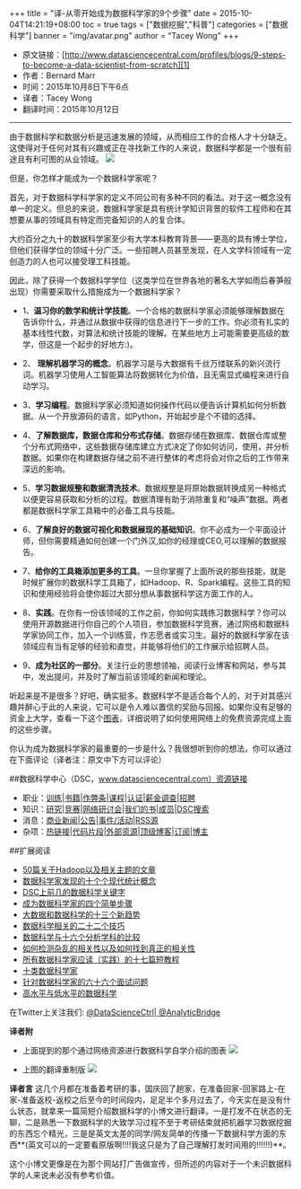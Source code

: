 +++
title = "译-从零开始成为数据科学家的9个步骤"
date = 2015-10-04T14:21:19+08:00
toc = true
tags = ["数据挖掘","科普"]
categories = ["数据科学"]
banner = "img/avatar.png"
author = "Tacey Wong"
+++

+ 原文链接：[http://www.datasciencecentral.com/profiles/blogs/9-steps-to-become-a-data-scientist-from-scratch][1]
+ 作者：Bernard Marr 
+ 时间：2015年10月8日下午6点
+ 译者：Tacey Wong
+ 翻译时间：2015年10月12日

---

由于数据科学和数据分析是迅速发展的领域，从而相应工作的合格人才十分缺乏。这使得对于任何对其有兴趣或正在寻找新工作的人来说，数据科学都是一个很有前途且有利可图的从业领域。
![](http://images2015.cnblogs.com/blog/673170/201510/673170-20151012134131944-55301414.png)


但是，你怎样才能成为一个数据科学家呢？

首先，对于数据科学科学家的定义不同公司有多种不同的看法。对于这一概念没有单一的定义。但总的来说，数据科学家是具有统计学知识背景的软件工程师和在其想要从事的领域具有特定而完备知识的人的复合体。

大约百分之九十的数据科学家至少有大学本科教育背景——更高的具有博士学位，但他们获得学位的领域十分广泛。一些招聘人员甚至发现，在人文学科领域有一定创造力的人也可以接受理工科技能。

因此，除了获得一个数据科学学位（这类学位在世界各地的著名大学如雨后春笋般出现）你需要采取什么措施成为一个数据科学家？

+ 1、**温习你的数学和统计学技能**。一个合格的数据科学家必须能够理解数据在告诉你什么，并通过从数据中获得的信息进行下一步的工作。你必须有扎实的基本线性代数，对算法和统计技能的理解。在某些地方上可能需要更高级的数学，但这是一个起步的好地方:)。

+ 2、 **理解机器学习的概念**。机器学习是与大数据有千丝万缕联系的新兴流行词。机器学习使用人工智能算法将数据转化为价值，且无需显式编程来进行自动学习。

+ 3、**学习编程**。数据科学家必须知道如何操作代码以便告诉计算机如何分析数据。从一个开放源码的语言，如Python，开始起步是个不错的选择。

+ 4、**了解数据库，数据仓库和分布式存储**。数据存储在数据库、数据仓库或整个分布式网络中，这些数据存储库建立方式决定了你如何访问，使用，并分析数据。如果你在构建数据存储之前不进行整体的考虑将会对你之后的工作带来深远的影响。

+ 5、**学习数据规整和数据清洗技术**。数据规整是将原始数据转换成另一种格式以便更容易获取和分析的过程。数据清理有助于消除重复和“噪声”数据。两者都是数据科学家工具箱中的必备工具与技能。

+ 6、**了解良好的数据可视化和数据展现的基础知识**。你不必成为一个平面设计师，但你需要精通如何创建一个门外汉,如你的经理或CEO,可以理解的数据报告。

+ 7、**给你的工具箱添加更多的工具**。一旦你掌握了上面所说的那些技能，就是时候扩展你的数据科学工具箱了，如Hadoop、R、Spark编程。这些工具的知识和使用经验将会使你超过大部分想从事数据科学这方面工作的人。

+ 8、**实践**。在你有一份该领域的工作之前，你如何实践练习数据科学？你可以使用开源数据进行你自己的个人项目，参加数据科学竞赛，通过网络和数据科学家协同工作，加入一个训练营，作志愿者或实习生。最好的数据科学家在该领域应有当有足够的经验和直觉，并能够将他们的工作展示给招聘人员。

+ 9、**成为社区的一部分**。关注行业的思想领袖，阅读行业博客和网站，参与其中，发出提问，并及时了解当前该领域的新闻和理论。

听起来是不是很多？好吧，确实挺多。数据科学不是适合每个人的，对于对其感兴趣并醉心于此的人来说，它可以是令人难以置信的奖励与回报。如果你没有足够的资金上大学，查看一下这个[图表][2]，详细说明了如何使用网络上的免费资源完成上面的这些步骤。

你认为成为数据科学家的最重要的一步是什么？我很想听到你的想法，你可以通过在下面评论（译者注：原文中下方可以评论）

##数据科学中心（DSC，www.datasciencecentral.com）资源链接
+ 职业：[训练][3]|[书籍][4]|[作弊条][5]|[课程][6]|[认证][7]|[薪金调查][8]|[招聘][9]
+ 知识：[研究][10]|[竞赛][11]|[网络研讨会][12]|[我们的书][13]|[成员][14]|[DSC搜索][15]
+ 消息：[商业新闻][16]|[公告][17]|[事件/活动][18]|[RSS源][19]
+ 杂项：[热链接][20]|[代码片段][21]|[外部资源][22]|[顶级博客][23]|[订阅][24]|[博主][25]

 


##扩展阅读
+ [50篇关于Hadoop以及相关主题的文章][26]
+ [数据科学家发现的十个个现代统计概念][27]
+ [DSC上前几的数据科学关键字][28]
+ [成为数据科学家的四个简单步骤][29]
+ [大数据和数据科学的十三个新趋势][30]
+ [数据科学相关的二十二个技巧][31]
+ [数据科学与十六个分析学科的比较][32]
+ [如何检测杂乱的相关性以及如何找到真正的相关性][33]
+ [所有数据科学家应读（实践）的十七篇短教程][34]
+ [十类数据科学家][35]
+ [针对数据科学家的六十六个面试问题][36]
+ [高水平与低水平的数据科学][37]

在Twitter上关注我们: [@DataScienceCtrl][38]|[ @AnalyticBridge][39]

**译者附**

+ 上面提到的那个通过网络资源进行数据科学自学介绍的图表
![](http://images2015.cnblogs.com/blog/673170/201510/673170-20151012134200319-918336474.jpg)

+ 上图的翻译重制版
![](http://images2015.cnblogs.com/blog/673170/201510/673170-20151019185220192-374247479.jpg)


**译者言**
这几个月都在准备着考研的事，国庆回了趟家，在准备回家-回家路上-在家-准备返校-返校之后至今的时间段内，足足半个多月过去了，今天实在是没有什么状态，就拿来一篇简短介绍数据科学的小博文进行翻译。一是打发不在状态的无聊，二是熟悉一下数据科学的大致学习过程不至于考研结束就把机器学习数据挖掘的东西忘个精光，三是是英文太差的同学/网友简单的传播一下数据科学方面的东西**(英文可以的一定要看原版啊!!!!我这只是为了自己理解打发时间用的!!!!!!)**。

这个小博文更像是在为那个网站打广告做宣传，但所述的内容对于一个未识数据科学的人来说未必没有参考价值。
 

  [1]: http://www.datasciencecentral.com/profiles/blogs/9-steps-to-become-a-data-scientist-from-scratch
  [2]: http://www.r-bloggers.com/how-to-become-a-data-scientist-in-8-easy-steps-the-infographic/
  [3]: http://www.analyticbridge.com/group/analyticscourses/forum
  [4]: http://www.analyticbridge.com/group/books/forum
  [5]: http://www.datasciencecentral.com/profiles/blogs/data-science-cheat-sheet
  [6]: http://www.datasciencecentral.com/group/data-science-apprenticeship/forum/topics/our-data-science-apprenticeship-is-now-live
  [7]: http://www.datasciencecentral.com/group/data-science-certification
  [8]: http://www.analyticbridge.com/group/salary-trends-and-reports/forum
  [9]: http://careers.analytictalent.com/jobs/search/results
  [10]: http://www.datasciencecentral.com/group/resources/forum
  [11]: http://www.datasciencecentral.com/group/resources/forum/topics/best-kept-secret-about-data-science-competitions
  [12]: http://www.datasciencecentral.com/video/video/listFeatured
  [13]: http://www.datasciencecentral.com/profiles/blogs/my-data-science-book
  [14]: http://www.datasciencecentral.com/page/member
  [15]: https://www.google.com/cse/publicurl?cx=007889287169707156432:04zouenp6u0
  [16]: http://www.bigdatanews.com/group/bdn-daily-press-releases
  [17]: http://www.datasciencecentral.com/group/announcements/forum
  [18]: http://www.datasciencecentral.com/events
  [19]: http://www.datasciencecentral.com/page/news-feeds
  [20]: http://www.analyticbridge.com/page/links
  [21]: http://www.analyticbridge.com/group/codesnippets
  [22]: http://www.datasciencecentral.com/group/resources/forum/topics/comprehensive-list-of-data-science-resources
  [23]: http://www.datasciencecentral.com/group/resources/forum/topics/the-best-of-our-weekly-digests
  [24]: http://www.datasciencecentral.com/profiles/blogs/check-out-our-dsc-newsletter
  [25]: http://www.datasciencecentral.com/group/resources/forum/topics/free-stuff-for-data-science-publishers-authors-bloggers-professor
  [26]: http://www.hadoop360.com/blog/50-articles-about-hadoop-and-related-topics
  [27]: http://www.datasciencecentral.com/profiles/blogs/10-modern-statistical-concepts-discovered-by-data-scientists
  [28]: http://www.datasciencecentral.com/forum/topics/most-popular-data-science-keywords-on-dsc
  [29]: http://www.datasciencecentral.com/profiles/blogs/4-easy-steps-to-becoming-a-data-scientist
  [30]: http://www.datasciencecentral.com/profiles/blogs/13-new-trends-in-big-data-and-data-science
  [31]: http://www.datasciencecentral.com/profiles/blogs/22-tips-for-better-data-science
  [32]: http://www.datasciencecentral.com/profiles/blogs/17-analytic-disciplines-compared
  [33]: http://www.datasciencecentral.com/profiles/blogs/tutorial-how-to-detect-spurious-correlations-and-how-to-find-the-
  [34]: http://www.datasciencecentral.com/profiles/blogs/17-short-tutorials-all-data-scientists-should-read-and-practice
  [35]: http://www.datasciencecentral.com/profiles/blogs/six-categories-of-data-scientists
  [36]: http://www.datasciencecentral.com/profiles/blogs/66-job-interview-questions-for-data-scientists
  [37]: http://www.datasciencecentral.com/profiles/blogs/high-level-versus-low-level-data-science
  [38]: http://www.twitter.com/datasciencectrl
  [39]: http://www.twitter.com/analyticbridge
